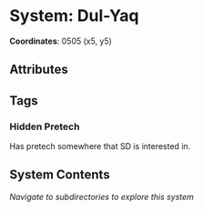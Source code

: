 # System: Dul-Yaq

**Coordinates**: 0505 (x5, y5)

## Attributes

## Tags

### Hidden Pretech 

Has pretech somewhere that SD is interested in. 
## System Contents

_Navigate to subdirectories to explore this system_
